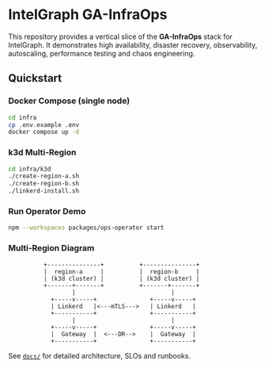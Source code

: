 # IntelGraph GA-InfraOps

This repository provides a vertical slice of the **GA-InfraOps** stack for IntelGraph.
It demonstrates high availability, disaster recovery, observability, autoscaling,
performance testing and chaos engineering.

## Quickstart

### Docker Compose (single node)

```bash
cd infra
cp .env.example .env
docker compose up -d
```

### k3d Multi‑Region

```bash
cd infra/k3d
./create-region-a.sh
./create-region-b.sh
./linkerd-install.sh
```

### Run Operator Demo

```bash
npm --workspaces packages/ops-operator start
```

### Multi‑Region Diagram

```
          +---------------+          +---------------+
          |  region-a     |          |  region-b     |
          | (k3d cluster) |          | (k3d cluster) |
          +-------+-------+          +-------+-------+
                  |                           |
            +-----v-----+               +-----v-----+
            | Linkerd   |<---mTLS--->   | Linkerd   |
            +-----------+               +-----------+
                  |                           |
            +-----v-----+               +-----v-----+
            |  Gateway  |  <---DR-->    |  Gateway  |
            +-----------+               +-----------+
```

See [`docs/`](docs/) for detailed architecture, SLOs and runbooks.
